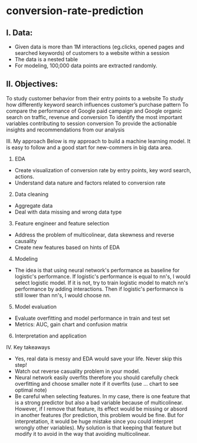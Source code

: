 # conversion-rate-prediction

## I. Data:
- Given data is more than 1M interactions (eg.clicks, opened pages and searched keywords)  of customers to a website within a session
- The data is a nested table
- For modeling, 100,000 data points are extracted randomly.

## II. Objectives:
To study customer behavior from their entry points to a website
To study how differently keyword search influences customer’s purchase pattern
To compare the performance of Google paid campaign and Google organic search on traffic, revenue and conversion
To identify the most important variables contributing to session conversion
To provide the actionable insights and recommendations from our analysis

III. My approach
Below is my approach to build a machine learning model. It is easy to follow and a good start for new-commers in big data area.
1. EDA
- Create visualization of conversion rate by entry points, key word search, actions.
- Understand data nature and factors related to conversion rate
2. Data cleaning
- Aggregate data
- Deal with data missing and wrong data type
3. Feature engineer and feature selection
- Address the problem of multicolinear, data skewness and reverse causality
- Create new features based on hints of EDA
4. Modeling
- The idea is that using neural network's performance as baseline for logistic's performance. 
If logistic's performance is equal to nn's, I would select logistic model. If it is not, try to train logistic model to match
nn's performance by adding interactions. Then if logistic's performance is still lower than nn's, I would choose nn.
5. Model evaluation
- Evaluate overfitting and model performance in train and test set
- Metrics: AUC, gain chart and confusion matrix
6. Interpretation and application

IV. Key takeaways
- Yes, real data is messy and EDA would save your life. Never skip this step!
- Watch out reverse casuality problem in your model.
- Neural network easily overfits therefore you should carefully check overfitting and choose smaller note if it overfits 
(use ... chart to see optimal note)
- Be careful when selecting features. 
In my case, there is one feature that is a strong predictor but also a bad variable because of multicolinear. However,
if I remove that feature, its effect would be missing or absord in another features (for prediction, this problem would be fine. But for interpretation, it would be huge mistake since you could interpret wrongly other variables). My solution is that keeping that feature but modify it to avoid in the way that avoiding multicolinear.


